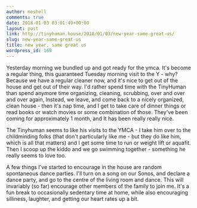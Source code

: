 ```yaml
---
author: meshell
comments: true
date: 2018-01-03 03:01:49+00:00
layout: post
link: http://tinyhuman.house/2018/01/03/new-year-same-great-us/
slug: new-year-same-great-us
title: new year, same great us
wordpress_id: 169
---
```


Yesterday morning we bundled up and got ready for the ymca. It's become a regular thing, this guaranteed Tuesday morning visit to the Y - why? Because we have a regular cleaner now, and it's nice to get out of the house and get out of their way. I'd rather spend time with the TinyHuman than spend anymore time organizing, cleaning, scrubbing, over and over and over again, Instead, we leave, and come back to a nicely organized, clean house - then it's nap time, and I get to take care of dinner things or read books or watch movies or some combination of those. They've been coming for approximately 1 month, and It has been really really nice.

The Tinyhuman seems to like his visits to the YMCA - I take him over to the childminding folks (that don't particularly like me - but they do like him, which is all that matters) and I get some time to run or weight lift or aquafit. Then I scoop up the kiddo and we go swimming together - something he really seems to love too.

A few things I've started to encourage in the house are random spontaneous dance parties. I'll turn on a song on our Sonos, and declare a dance party, and go to the centre of the living room and dance. This will invariably (so far) encourage other members of the family to join me. It's a fun break to occasionally sedentary time at home, while also encouraging silliness, laughter, and getting our heart rates up a bit.
